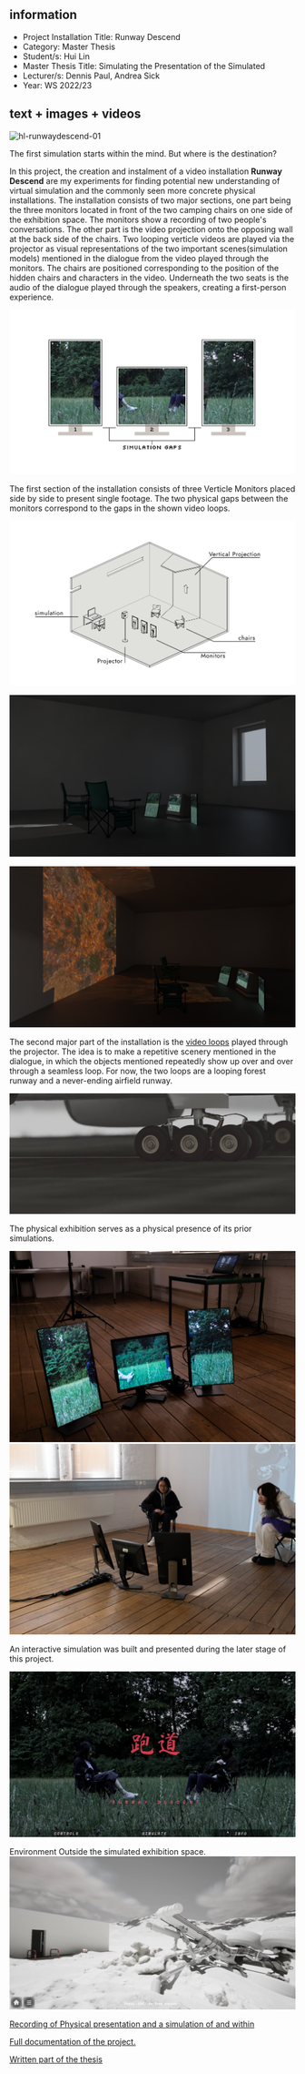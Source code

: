 ## information    

- Project Installation Title: Runway Descend
- Category: Master Thesis
- Student/s: Hui Lin 
- Master Thesis Title: Simulating the Presentation of the Simulated   
- Lecturer/s: Dennis Paul, Andrea Sick   
- Year: WS 2022/23

## text + images + videos    

![hl-runwaydescend-01](https://github.com/darksweet/MasterThesisDocumentation/blob/main/DocumentationImages/Images/hl-runwaydescend-01.png?raw=true)    

The first simulation starts within the mind. But where is the destination?

In this project, the creation and instalment of a video installation **Runway Descend** are my experiments for finding potential new understanding of virtual simulation and the commonly seen more concrete physical installations. The installation consists of two major sections, one part being the three monitors located in front of the two camping chairs on one side of the exhibition space. The monitors show a recording of two people's conversations. The other part is the video projection onto the opposing wall at the back side of the chairs. Two looping verticle videos are played via the projector as visual representations of the two important scenes(simulation models) mentioned in the dialogue from the video played through the monitors. The chairs are positioned corresponding to the position of the hidden chairs and characters in the video. Underneath the two seats is the audio of the dialogue played through the speakers, creating a first-person experience. 

![hl-runwaydescend-10](https://github.com/darksweet/MasterThesisDocumentation/blob/main/DocumentationImages/Images/hl-runwaydescend-10.png?raw=true)    

The first section of the installation consists of three Verticle Monitors placed side by side to present single footage. The two physical gaps between the monitors correspond to the gaps in the shown video loops.  

![hl-runwaydescend-02](https://github.com/darksweet/MasterThesisDocumentation/blob/main/DocumentationImages/Images/hl-runwaydescend-02.png?raw=true)   

![hl-runwaydescend-05](https://github.com/darksweet/MasterThesisDocumentation/blob/main/DocumentationImages/Images/hl-runwaydescend-05.png?raw=true)

![hl-runwaydescend-06](https://github.com/darksweet/MasterThesisDocumentation/blob/main/DocumentationImages/Images/hl-runwaydescend-06.png?raw=true)

The second major part of the installation is the [video loops](https://youtu.be/ItlTGMmX2cI) played through the projector. The idea is to make a repetitive scenery mentioned in the dialogue, in which the objects mentioned repeatedly show up over and over through a seamless loop. For now, the two loops are a looping forest runway and a never-ending airfield runway. 

![hl-runwaydescend-11](https://github.com/darksweet/MasterThesisDocumentation/blob/main/DocumentationImages/Images/hl-runwaydescend-11.png?raw=false)

The physical exhibition serves as a physical presence of its prior simulations.

![hl-runwaydescend-07](https://github.com/darksweet/MasterThesisDocumentation/blob/main/DocumentationImages/Images/hl-runwaydescend-07.jpg?raw=true)
![hl-runwaydescend-08](https://github.com/darksweet/MasterThesisDocumentation/blob/main/DocumentationImages/Images/hl-runwaydescend-08.jpg?raw=true)

An interactive simulation was built and presented during the later stage of this project.

![hl-runwaydescend-04](https://github.com/darksweet/MasterThesisDocumentation/blob/main/DocumentationImages/Images/hl-runwaydescend-04.png?raw=true)

Environment Outside the simulated exhibition space.
![hl-runwaydescend-09](https://github.com/darksweet/MasterThesisDocumentation/blob/main/DocumentationImages/Images/hl-runwaydescend-09.png?raw=true)


[Recording of Physical presentation and a simulation of and within](https://youtu.be/rm7lQ6My8Mw)    

[Full documentation of the project.](https://github.com/darksweet/MasterThesisDocumentation/blob/main/DocumentationImages/PDF/hl-tosimulatethepresentationofsimulations.pdf)

[Written part of the thesis](https://github.com/darksweet/MasterThesisDocumentation/blob/main/DocumentationImages/PDF/hl-simulatingthepresentationofthesimulated.pdf)
